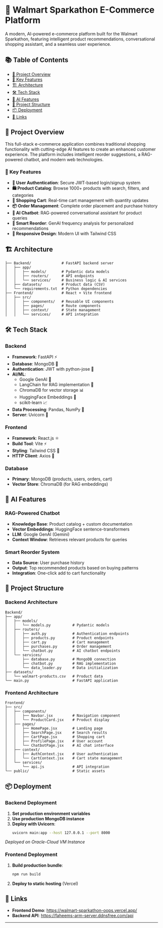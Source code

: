 # 🛒 Walmart Sparkathon E-Commerce Platform

A modern, AI-powered e-commerce platform built for the Walmart Sparkathon, featuring intelligent product recommendations, conversational shopping assistant, and a seamless user experience.

## 📚 Table of Contents

- [🎯 Project Overview](#-project-overview)
- [🌟 Key Features](#-key-features)
- [🏗️ Architecture](#️-architecture)
- [🛠️ Tech Stack](#️-tech-stack)
- [🤖 AI Features](#-ai-features)
- [📁 Project Structure](#-project-structure)
- [📦 Deployment](#-deployment)
- [🔗 Links](#-links)

## 🎯 Project Overview

This full-stack e-commerce application combines traditional shopping functionality with cutting-edge AI features to create an enhanced customer experience. The platform includes intelligent reorder suggestions, a RAG-powered chatbot, and modern web technologies.

### 🌟 Key Features

- **🔐 User Authentication**: Secure JWT-based login/signup system
- **🛍️ Product Catalog**: Browse 1000+ products with search, filters, and categories
- **🛒 Shopping Cart**: Real-time cart management with quantity updates
- **📦 Order Management**: Complete order placement and purchase history
- **🤖 AI Chatbot**: RAG-powered conversational assistant for product queries
- **🔄 Smart Reorder**: GenAI frequency analysis for personalized recommendations
- **📱 Responsive Design**: Modern UI with Tailwind CSS

## 🏗️ Architecture

```
├── Backend/              # FastAPI backend server
│   ├── app/
│   │   ├── models/       # Pydantic data models
│   │   ├── routers/      # API endpoints
│   │   └── services/     # Business logic & AI services
│   ├── datasets/         # Product data (CSV)
│   └── requirements.txt  # Python dependencies
├── Frontend/             # React + Vite frontend
│   ├── src/
│   │   ├── components/   # Reusable UI components
│   │   ├── pages/        # Route components
│   │   ├── context/      # State management
│   │   └── services/     # API integration
```

## 🛠️ Tech Stack

### Backend
- **Framework**: FastAPI ⚡
- **Database**: MongoDB 🍃
- **Authentication**: JWT with python-jose 🔐
- **AI/ML**: 
  - Google GenAI 🧠
  - LangChain for RAG implementation 🔗
  - ChromaDB for vector storage 📊
  - HuggingFace Embeddings 🤗
  - scikit-learn 📈
- **Data Processing**: Pandas, NumPy 🐼
- **Server**: Uvicorn 🦄

### Frontend
- **Framework**: React.js ⚛️
- **Build Tool**: Vite ⚡
- **Styling**: Tailwind CSS 🎨
- **HTTP Client**: Axios 📡

### Database
- **Primary**: MongoDB (products, users, orders, cart)
- **Vector Store**: ChromaDB (for RAG embeddings)

## 🤖 AI Features

### RAG-Powered Chatbot
- **Knowledge Base**: Product catalog + custom documentation
- **Vector Embeddings**: HuggingFace sentence-transformers
- **LLM**: Google GenAI (Gemini)
- **Context Window**: Retrieves relevant products for queries

### Smart Reorder System
- **Data Source**: User purchase history
- **Output**: Top recommended products based on buying patterns
- **Integration**: One-click add to cart functionality

## 📁 Project Structure

### Backend Architecture
```
Backend/
├── app/
│   ├── models/
│   │   └── models.py          # Pydantic models
│   ├── routers/
│   │   ├── auth.py            # Authentication endpoints
│   │   ├── products.py        # Product endpoints
│   │   ├── cart.py            # Cart management
│   │   ├── purchases.py       # Order management
│   │   └── chatbot.py         # AI chatbot endpoints
│   └── services/
│       ├── database.py        # MongoDB connection
│       ├── chatbot.py         # RAG implementation
│       └── data_loader.py     # Data initialization
├── datasets/
│   └── walmart-products.csv   # Product data
└── main.py                    # FastAPI application
```

### Frontend Architecture
```
Frontend/
├── src/
│   ├── components/
│   │   ├── Navbar.jsx         # Navigation component
│   │   └── ProductCard.jsx    # Product display
│   ├── pages/
│   │   ├── HomePage.jsx       # Landing page
│   │   ├── SearchPage.jsx     # Search results
│   │   ├── CartPage.jsx       # Shopping cart
│   │   ├── ProfilePage.jsx    # User account
│   │   └── ChatbotPage.jsx    # AI chat interface
│   ├── context/
│   │   ├── AuthContext.jsx    # User authentication
│   │   └── CartContext.jsx    # Cart state management
│   └── services/
│       └── api.js             # API integration
└── public/                    # Static assets
```

## 📦 Deployment

### Backend Deployment
1. **Set production environment variables**
2. **Use production MongoDB instance**
3. **Deploy with Uvicorn**:
   ```bash
   uvicorn main:app --host 127.0.0.1 --port 8000
   ```
 *Deployed on Oracle-Cloud VM Instance*

### Frontend Deployment
1. **Build production bundle**:
   ```bash
   npm run build
   ```
2. **Deploy to static hosting** (Vercel)

## 🔗 Links

- **Frontend Demo**: https://walmart-sparkathon-oops.vercel.app/
- **Backend API**: https://faheems-arm-server.ddnsfree.com/api

---
